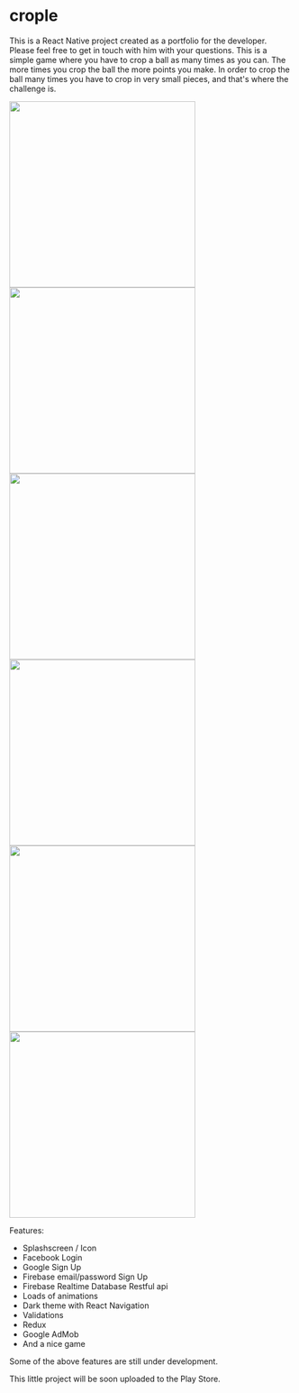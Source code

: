 # crople

This is a React Native project created as a portfolio for the developer. Please feel free to get in touch with him with your questions.
This is a simple game where you have to crop a ball as many times as you can. The more times you crop the ball the more points you make.
In order to crop the ball many times you have to crop in very small pieces, and that's where the challenge is.

<div>
  <img src="https://firebasestorage.googleapis.com/v0/b/crople-b1e7a.appspot.com/o/image01.jpeg?alt=media" height="330" />
  <img src="https://firebasestorage.googleapis.com/v0/b/crople-b1e7a.appspot.com/o/image02.jpeg?alt=media" height="330" />
  <img src="https://firebasestorage.googleapis.com/v0/b/crople-b1e7a.appspot.com/o/image03.jpeg?alt=media" height="330" />
  <img src="https://firebasestorage.googleapis.com/v0/b/crople-b1e7a.appspot.com/o/image04.jpeg?alt=media" height="330" />
  <img src="https://firebasestorage.googleapis.com/v0/b/crople-b1e7a.appspot.com/o/image05.jpeg?alt=media" height="330" />
  <img src="https://firebasestorage.googleapis.com/v0/b/crople-b1e7a.appspot.com/o/image06.jpeg?alt=media" height="330" />
</div>
</n>

Features:

- Splashscreen / Icon
- Facebook Login
- Google Sign Up
- Firebase email/password Sign Up
- Firebase Realtime Database Restful api
- Loads of animations
- Dark theme with React Navigation
- Validations
- Redux
- Google AdMob
- And a nice game

Some of the above features are still under development.

This little project will be soon uploaded to the Play Store.
